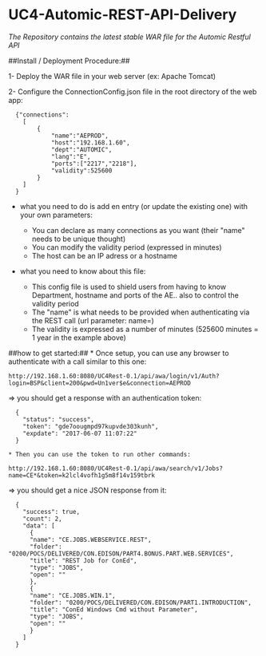 # UC4-Automic-REST-API-Delivery

_The Repository contains the latest stable WAR file for the Automic Restful API_
 
##Install / Deployment Procedure:##

  1- Deploy the WAR file in your web server (ex: Apache Tomcat)
  
  2- Configure the ConnectionConfig.json file in the root directory of the web app:
  
    
      {"connections":
      	[
        	{
        		"name":"AEPROD",
        		"host":"192.168.1.60",
        		"dept":"AUTOMIC",
        		"lang":"E",
        		"ports":["2217","2218"],
        		"validity":525600
        	}
      	]
      }

  * what you need to do is add en entry (or update the existing one) with your own parameters:
    * You can declare as many connections as you want (their "name" needs to be unique thought)
    * You can modify the validity period (expressed in minutes)
    * The host can be an IP adress or a hostname
  
  * what you need to know about this file:
    * This config file is used to shield users from having to know Department, hostname and ports of the AE.. also to control the validity period
    * The "name" is what needs to be provided when authenticating via the REST call (url parameter: name=)
    * The validity is expressed as a number of minutes (525600 minutes = 1 year in the example above)

  ##how to get started:##
    * Once setup, you can use any browser to authenticate with a call similar to this one:
        
    http://192.168.1.60:8080/UC4Rest-0.1/api/awa/login/v1/Auth?login=BSP&client=200&pwd=Un1ver$e&connection=AEPROD
  
  => you should get a response with an authentication token:

      {
        "status": "success",
        "token": "gde7oougmpd97kupvde303kunh",
        "expdate": "2017-06-07 11:07:22"
      }
      
    * Then you can use the token to run other commands:
    
    http://192.168.1.60:8080/UC4Rest-0.1/api/awa/search/v1/Jobs?name=CE*&token=k2lcl4vofh1g5m8f14v159tbrk
    
  => you should get a nice JSON response from it:
  
      {
        "success": true,
        "count": 2,
        "data": [
          {
          "name": "CE.JOBS.WEBSERVICE.REST",
          "folder": "0200/POCS/DELIVERED/CON.EDISON/PART4.BONUS.PART.WEB.SERVICES",
          "title": "REST Job for ConEd",
          "type": "JOBS",
          "open": ""
          },
          {
          "name": "CE.JOBS.WIN.1",
          "folder": "0200/POCS/DELIVERED/CON.EDISON/PART1.INTRODUCTION",
          "title": "ConEd Windows Cmd without Parameter",
          "type": "JOBS",
          "open": ""
          }
        ]
      }
